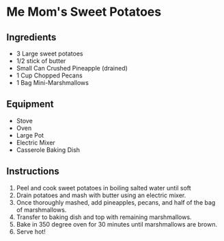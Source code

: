 # Me Mom's Sweet Potatoes

## Ingredients
* 3 Large sweet potatoes
* 1/2 stick of butter
* Small Can Crushed Pineapple (drained)
* 1 Cup Chopped Pecans
* 1 Bag Mini-Marshmallows

## Equipment

* Stove
* Oven
* Large Pot
* Electric Mixer
* Casserole Baking Dish

## Instructions

1. Peel and cook sweet potatoes in boiling salted water until soft
2. Drain potatoes and mash with butter using an electric mixer. 
3. Once thoroughly mashed, add pineapples, pecans, and half of the bag of marshmallows.
4. Transfer to baking dish and top with remaining marshmallows.
5. Bake in 350 degree oven for 30 minutes until marshmallows are brown.
6. Serve hot!

